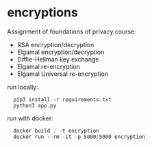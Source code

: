 # encryptions
Assignment of foundations of privacy course:

- RSA encryption/decryption
- Elgamal encryption/decryption
- Diffie-Hellman key exchange
- Elgamal re-encryption
- Elgamal Universal re-encryption


run locally:
```
  pip3 install -r requirements.txt
  python3 app.py
```

run with docker:
```
  docker build . -t encryption
  docker run --rm -it -p 5000:5000 encryption
```
